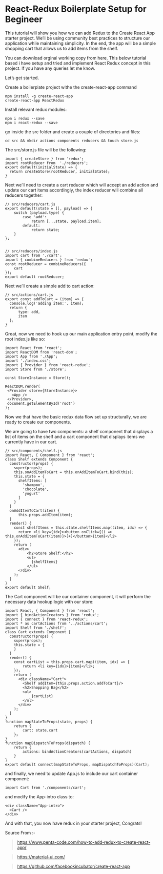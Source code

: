 # React-Redux Boilerplate Setup for Begineer

This tutorial will show you how we can add Redux to the Create React App starter project. We’ll be using community best practices to structure our application while maintaining simplicity. In the end, the app will be a simple shopping cart that allows us to add items from the shelf.

You can download orginal working copy from here, This below tutorial based i have setup and tried and implement React Redux concept in this project. If you have any queries let me know.

Let’s get started.

Create a boilerplate project withe the create-react-app command

    npm install -g create-react-app
    create-react-app ReactRedux

Install relevant redux modules:

    npm i redux --save
    npm i react-redux --save

go inside the src folder and create a couple of directories and files:

    cd src && mkdir actions components reducers && touch store.js

The src/store.js file will be the following:
 
    import { createStore } from 'redux';
    import rootReducer from  './reducers';
    export default(initialState) => {
      return createStore(rootReducer, initialState);
    }
  
Next we’ll need to create a cart reducer which will accept an add action and update our cart items accordingly, the index reducer will combine all reducers together:

    // src/reducers/cart.js
    export default(state = [], payload) => {
        switch (payload.type) {
            case 'add':
                return [...state, payload.item];
            default:
                return state;
        }
    };


    // src/reducers/index.js
    import cart from './cart';
    import { combineReducers } from 'redux';
    const rootReducer = combineReducers({
        cart
    });
    export default rootReducer;
    
Next we’ll create a simple add to cart action:

    // src/actions/cart.js
    export const addToCart = (item) => {
      console.log('adding item:', item);
      return {
          type: add,
          item
      };
    }
    
Great, now we need to hook up our main application entry point, modify the root index.js like so:


    import React from 'react';
    import ReactDOM from 'react-dom';
    import App from './App';
    import './index.css';
    import { Provider } from 'react-redux';
    import Store from './store';

    const StoreInstance = Store();

    ReactDOM.render(
     <Provider store={StoreInstance}>
       <App />
     </Provider>,
     document.getElementById('root')
    );
    
Now we that have the basic redux data flow set up structurally, we are ready to create our components.

We are going to have two components: a shelf component that displays a list of items on the shelf and a cart component that displays items we currently have in our cart.


    // src/components/shelf.js
    import React, { Component } from 'react';
    class Shelf extends Component {
      constructor(props) {
        super(props);
        this.onAddItemToCart = this.onAddItemToCart.bind(this);
        this.state = {
          shelfItems: [
            'shampoo',
            'chocolate',
            'yogurt'
          ]
        }
      }
      onAddItemToCart(item) {
          this.props.addItem(item);
      }
      render() {
        const shelfItems = this.state.shelfItems.map((item, idx) => {
          return <li key={idx}><button onClick={() => this.onAddItemToCart(item)}>[+]</button>{item}</li>
        });
        return (
          <div>
              <h2>Store Shelf:</h2>
              <ul>
                {shelfItems}
              </ul>
          </div>
        );
      }
    }
    export default Shelf;
    
The Cart component will be our container component, it will perform the necessary data hookup logic with our store:

    import React, { Component } from 'react';
    import { bindActionCreators } from 'redux';
    import { connect } from 'react-redux';
    import * as cartActions from '../actions/cart';
    import Shelf from './shelf';
    class Cart extends Component {
      constructor(props) {
        super(props);
        this.state = {
        }
      }
      render() {
        const cartList = this.props.cart.map((item, idx) => {
            return <li key={idx}>{item}</li>;
        });
        return (
          <div className="Cart">
            <Shelf addItem={this.props.action.addToCart}/>
            <h2>Shopping Bag</h2>
            <ol>
                {cartList}
            </ol>
          </div>
        );
      }
    }
    function mapStateToProps(state, props) {
        return {
            cart: state.cart
        };
    }
    function mapDispatchToProps(dispatch) {
        return {
            actions: bindActionCreators(cartActions, dispatch)
        }
    }
    export default connect(mapStateToProps, mapDispatchToProps)(Cart);
    
and finally, we need to update App.js to include our cart container component:

    import Cart from './components/cart';

and modify the App-intro class to:

    <div className="App-intro">
      <Cart />
    </div>

And with that, you now have redux in your starter project, Congrats!


Source From :- 
> https://www.penta-code.com/how-to-add-redux-to-create-react-app/

> https://material-ui.com/

> https://github.com/facebookincubator/create-react-app
